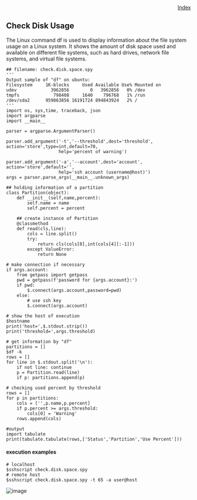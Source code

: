 <div style="text-align:right"><a href="./index">Index</a></div>

## Check Disk Usage
The Linux command df is used to display information about the file system usage on a Linux system. It shows the amount of disk space used and available on different file systems, such as hard drives, network file systems, and virtual file systems.

```
## filename: check.disk.space.spy
'''
Output sample of "df" on ubuntu:
Filesystem     1K-blocks     Used Available Use% Mounted on
udev             3962856        0   3962856   0% /dev
tmpfs             798408     1640    796768   1% /run
/dev/sda2      959863856 16191724 894843924   2% /
'''
import os, sys,time, traceback, json
import argparse
import __main__

parser = argparse.ArgumentParser()

parser.add_argument('-t','--threshold',dest='threshold', action='store',type=int,default=70,
                    help='percent of warning')

parser.add_argument('-a','--account',dest='account', action='store',default='',
                    help='ssh account (username@host)')
args = parser.parse_args(__main__.unknown_args)

## holding information of a partition
class Partition(object):
    def __init__(self,name,percent):
        self.name = name
        self.percent = percent

    ## create instance of Partition
    @classmethod
    def read(cls,line):
        cols = line.split()
        try:            
            return cls(cols[0],int(cols[4][:-1]))
        except ValueError:
            return None

# make connection if necessary
if args.account:
    from getpass import getpass
    pwd = getpass(f'password for {args.account}:')
    if pwd:
        $.connect(args.account,password=pwd)
    else:
        # use ssh key
        $.connect(args.account)

# show the host of execution
$hostname
print('host=',$.stdout.strip())
print('threshold=',args.threshold)

# get information by "df"
partitions = []
$df -k
rows = []
for line in $.stdout.split('\n'):
    if not line: continue
    p = Partition.read(line)
    if p: partitions.append(p)

# checking used percent by threshold
rows = []
for p in partitions:
    cols = ['',p.name,p.percent]
    if p.percent >= args.threshold:
        cols[0] = 'Warning'
    rows.append(cols)

#output
import tabulate
print(tabulate.tabulate(rows,['Status','Partition','Use Percent']))
```

#### execution examples
```
# localhost
$sshscript check.disk.space.spy
# remote host
$sshscript check.disk.space.spy -t 65 -a user@host
```

![image](https://user-images.githubusercontent.com/4695577/182324261-f6e0579c-df39-4e76-bbfe-00722200450c.png)
